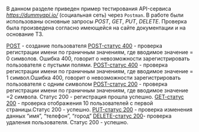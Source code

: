 В данном разделе приведен пример тестирования API-сервиса *https://dummyapi.io/*  (социальная сеть) через `Postman`. В работе были использованы основные запросы *POST*, *GET*, *PUT*, *DELETE*. Проверка была произведена согласно имеющейся на сайте документации и на основание ТЗ. 

[POST](https://mega.nz/file/9uAEDAbY#fB_hxjbSBbekeZeu5RjBBwPi0Se8EiXTezFlM3KNCYg) - создание пользователя 
[POST-статус 400]((https://mega.nz/file/Jjp2zbqC#ANYel9DMyy9XPLuouHnVJgJlYQeBeKyC2FJ9PMtn5dQrEelrDqUjeMhnfQ)) - проверка регистрации имени по граничным значениям, где вводимое значение = 0 символов. Ошибка 400, говорит о невозможности зарегистрировать пользователя с пустыми полями.
[POST-статус 400](https://mega.nz/file/VzgynCKJ#HM--sXMH-MNItSd40MG9JliCJft8rEelrDqUjeMhnfQ) - проверка регистрации имени по граничным значениям, где вводимое значение = 1 символ.Ошибка 400, говорит о невозможности зарегистрировать пользователя с одним символом
[POST-статус 200](https://mega.nz/file/83QiURia#h1yXI-qjQWPkhun8LqmXXJP6GLsMK1qUvXAhIlF-5IA) - проверка регистрации имени по граничным значениям, где вводимое значение =2 символа. Статус 200 - регистрация прошла успешно.
[GET-cтатус 200](https://mega.nz/file/tz5AWZoI#7Nj1wCzIW8iWB4wpiJuqtWZxVweXSQJXgHz8219yTSI) - проверка отображения 10 пользователей с первой страницы.Статус 200 - успешно. 
[PUT-статус 200](https://mega.nz/file/piQTzRTb#9EeluZASQNoJoInxQ83O418h5acdJDa6TclLur7tRE8) - проверка изменения данных “имя”, “телефон”, “город”
[DELETE-статус 200](https://mega.nz/file/VrJHwILb#NqlfWIuKUpl3eHNxgvm6jVNoB6Ged76InLXNLDlghc8)- проверка удаления пользователя. Статус 200 - успешно.
